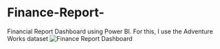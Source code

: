 # Finance-Report-
Financial Report Dashboard using Power BI.
 For this, I use the Adventure Works dataset
![Finance Report Dashboard](https://github.com/NilnGitHu/Finance-Report-/assets/140362425/4f1cccc7-2dfb-4d56-af1d-054ed2d4938c)
